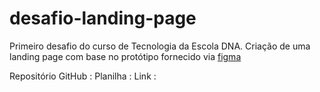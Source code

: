 # desafio-landing-page
Primeiro desafio do curso de Tecnologia da Escola DNA. 
Criação de uma landing page com base no protótipo fornecido via [figma](https://tinyurl.com/desafio01LP)

Repositório GitHub :
Planilha :
Link : 
